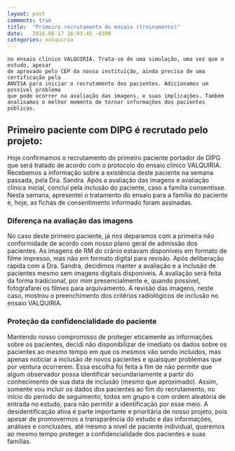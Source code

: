 ```yaml
---
layout: post
comments: true
title:  "Primeiro recrutamento do ensaio (treinamento)"
date:   2016-06-17 16:03:45 -0300
categories: valquiria
---
```


```A sequência a seguir é o provável formato do início do recrutamento dos pacientes
no ensaio clínico VALQUIRIA. Trata-se de uma simulação, uma vez que o estudo, apesar
de aprovado pelo CEP da nossa instituição, ainda precisa de uma certificação pela
ANVISA para iniciar o recrutamento dos pacientes. Adicionamos um possível problema
que pode ocorrer na avaliação das imagens, e suas implicações. Também analisamos o melhor momento de tornar informações dos pacientes públicas.
```

## Primeiro paciente com DIPG é recrutado pelo projeto:

Hoje confirmamos o recrutamento do primeiro paciente portador de DIPG que será tratado de acordo com o protocolo do ensaio clínico VALQUIRIA. Recebemos a informação sobre a existência deste paciente na semana passada, pela Dra. Sandra. Após a avaliação das imagens e avaliação clínica inicial, concluí pela inclusão do paciente, caso a família consentisse. Nesta semana, apresentei o tratamento do ensaio para a família do paciente e, hoje, as fichas de consentimento informado foram assinadas.

### Diferença na avaliação das imagens

No caso deste primeiro paciente, já nos deparamos com a primeira não conformidade de acordo com nosso plano geral de admissão dos pacientes. As imagens de RM do crânio estavam disponíveis em formato de filme impresso, mas não em formato digital para revisão. Após deliberação rápida com a Dra. Sandra, decidimos manter a avaliação e a inclusão de pacientes mesmo sem imagens digitais disponíveis. A avaliação será feita da forma tradicional, por mim  presencialmente e, quando possível, fotografarei os filmes para arquivamento. A revisão das imagens, neste caso, mostrou o preenchimento dos critérios radiológicos de inclusão no ensaio VALQUIRIA.

### Proteção da confidencialidade do paciente

Mantendo nosso compromisso de proteger eticamente as informações sobre os pacientes, decidi não disponibilizar de imediato os dados sobre os pacientes ao mesmo tempo em que os mesmos vão sendo incluídos, mas apenas noticiar a inclusão de novos pacientes e quaisquer problemas que por ventura ocorrerem. Essa escolha foi feita a fim de não permitir que algum observador possa identificar secundariamente a partir do conhecimento de sua data de inclusão (mesmo que aproximado). Assim, somente vou incluir os dados dos pacientes ao fim do recrutamento, no início do período de seguimento, todos em grupo e com ordem aleatória de entrada no estudo, para não permitir a identificação por esse meio. A desidentificação ativa é parte importante e prioritária de nosso projeto, pois apesar de promovermos a transparência do estudo e das informações, análises e conclusões, até mesmo a nível de paciente individual, queremos ao mesmo tempo proteger a confidencialidade dos pacientes e suas famílias.
